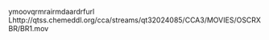   ymoov   qrmra   irmda   ardrf    url    Lhttp://qtss.chemeddl.org/cca/streams/qt32024085/CCA3/MOVIES/OSCRXBR/BR1.mov  
